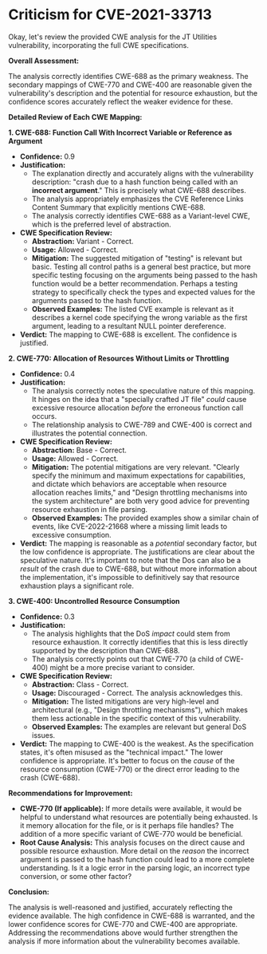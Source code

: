 # Criticism for CVE-2021-33713

Okay, let's review the provided CWE analysis for the JT Utilities vulnerability, incorporating the full CWE specifications.

**Overall Assessment:**

The analysis correctly identifies CWE-688 as the primary weakness. The secondary mappings of CWE-770 and CWE-400 are reasonable given the vulnerability's description and the potential for resource exhaustion, but the confidence scores accurately reflect the weaker evidence for these.

**Detailed Review of Each CWE Mapping:**

**1. CWE-688: Function Call With Incorrect Variable or Reference as Argument**

*   **Confidence:** 0.9
*   **Justification:**
    *   The explanation directly and accurately aligns with the vulnerability description: "crash due to a hash function being called with an **incorrect argument**." This is precisely what CWE-688 describes.
    *   The analysis appropriately emphasizes the CVE Reference Links Content Summary that explicitly mentions CWE-688.
    *   The analysis correctly identifies CWE-688 as a Variant-level CWE, which is the preferred level of abstraction.
*   **CWE Specification Review:**
    *   **Abstraction:** Variant - Correct.
    *   **Usage:** Allowed - Correct.
    *   **Mitigation:** The suggested mitigation of "testing" is relevant but basic. Testing all control paths is a general best practice, but more specific testing focusing on the arguments being passed to the hash function would be a better recommendation. Perhaps a testing strategy to specifically check the types and expected values for the arguments passed to the hash function.
    *   **Observed Examples:** The listed CVE example is relevant as it describes a kernel code specifying the wrong variable as the first argument, leading to a resultant NULL pointer dereference.
*   **Verdict:** The mapping to CWE-688 is excellent. The confidence is justified.

**2. CWE-770: Allocation of Resources Without Limits or Throttling**

*   **Confidence:** 0.4
*   **Justification:**
    *   The analysis correctly notes the speculative nature of this mapping. It hinges on the idea that a "specially crafted JT file" *could* cause excessive resource allocation *before* the erroneous function call occurs.
    *   The relationship analysis to CWE-789 and CWE-400 is correct and illustrates the potential connection.
*   **CWE Specification Review:**
    *   **Abstraction:** Base - Correct.
    *   **Usage:** Allowed - Correct.
    *   **Mitigation:** The potential mitigations are very relevant. "Clearly specify the minimum and maximum expectations for capabilities, and dictate which behaviors are acceptable when resource allocation reaches limits," and "Design throttling mechanisms into the system architecture" are both very good advice for preventing resource exhaustion in file parsing.
    *   **Observed Examples:** The provided examples show a similar chain of events, like CVE-2022-21668 where a missing limit leads to excessive consumption.
*   **Verdict:**  The mapping is reasonable as a *potential* secondary factor, but the low confidence is appropriate.  The justifications are clear about the speculative nature. It's important to note that the Dos can also be a *result* of the crash due to CWE-688, but without more information about the implementation, it's impossible to definitively say that resource exhaustion plays a significant role.

**3. CWE-400: Uncontrolled Resource Consumption**

*   **Confidence:** 0.3
*   **Justification:**
    *   The analysis highlights that the DoS *impact* could stem from resource exhaustion.  It correctly identifies that this is less directly supported by the description than CWE-688.
    *   The analysis correctly points out that CWE-770 (a child of CWE-400) might be a more precise variant to consider.
*   **CWE Specification Review:**
    *   **Abstraction:** Class - Correct.
    *   **Usage:** Discouraged - Correct. The analysis acknowledges this.
    *   **Mitigation:** The listed mitigations are very high-level and architectural (e.g., "Design throttling mechanisms"), which makes them less actionable in the specific context of this vulnerability.
    *   **Observed Examples:**  The examples are relevant but general DoS issues.
*   **Verdict:**  The mapping to CWE-400 is the weakest. As the specification states, it's often misused as the "technical impact."  The lower confidence is appropriate.  It's better to focus on the *cause* of the resource consumption (CWE-770) or the direct error leading to the crash (CWE-688).

**Recommendations for Improvement:**

*   **CWE-770 (If applicable):** If more details were available, it would be helpful to understand what resources are potentially being exhausted. Is it memory allocation for the file, or is it perhaps file handles? The addition of a more specific variant of CWE-770 would be beneficial.
*  **Root Cause Analysis:** This analysis focuses on the direct cause and possible resource exhaustion. More detail on the *reason* the incorrect argument is passed to the hash function could lead to a more complete understanding. Is it a logic error in the parsing logic, an incorrect type conversion, or some other factor?

**Conclusion:**

The analysis is well-reasoned and justified, accurately reflecting the evidence available. The high confidence in CWE-688 is warranted, and the lower confidence scores for CWE-770 and CWE-400 are appropriate. Addressing the recommendations above would further strengthen the analysis if more information about the vulnerability becomes available.